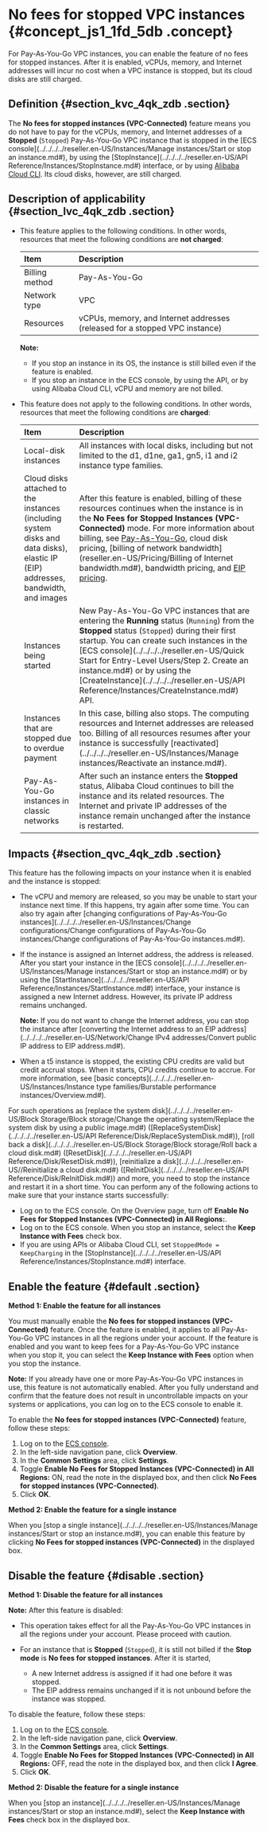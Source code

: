 # No fees for stopped VPC instances {#concept_js1_1fd_5db .concept}

For Pay-As-You-Go VPC instances, you can enable the feature of no fees for stopped instances. After it is enabled, vCPUs, memory, and Internet addresses will incur no cost when a VPC instance is stopped, but its cloud disks are still charged.

## Definition {#section_kvc_4qk_zdb .section}

The **No fees for stopped instances \(VPC-Connected\)** feature means you do not have to pay for the vCPUs, memory, and Internet addresses of a **Stopped** \(`Stopped`\) Pay-As-You-Go VPC instance that is stopped in the [ECS console](../../../../reseller.en-US/Instances/Manage instances/Start or stop an instance.md#), by using the [StopInstance](../../../../reseller.en-US/API Reference/Instances/StopInstance.md#) interface, or by using [Alibaba Cloud CLI](https://partners-intl.aliyun.com/help/product/29991.htm). Its cloud disks, however, are still charged.

## Description of applicability {#section_lvc_4qk_zdb .section}

-   This feature applies to the following conditions. In other words, resources that meet the following conditions are **not charged**:

    |Item|Description|
    |:---|:----------|
    |Billing method|Pay-As-You-Go|
    |Network type|VPC|
    |Resources|vCPUs, memory, and Internet addresses \(released for a stopped VPC instance\)|

    **Note:** 

    -   If you stop an instance in its OS, the instance is still billed even if the feature is enabled.
    -   If you stop an instance in the ECS console, by using the API, or by using Alibaba Cloud CLI, vCPU and memory are not billed.
-   This feature does not apply to the following conditions. In other words, resources that meet the following conditions are **charged**:

    |Item|Description|
    |:---|:----------|
    |Local-disk instances|All instances with local disks, including but not limited to the d1, d1ne, ga1, gn5, i1 and i2 instance type families.|
    |Cloud disks attached to the instances \(including system disks and data disks\), elastic IP \(EIP\) addresses, bandwidth, and images|After this feature is enabled, billing of these resources continues when the instance is in the **No Fees for Stopped Instances \(VPC-Connected\)** mode. For more information about billing, see [Pay-As-You-Go](reseller.en-US/Pricing/Pay-As-You-Go.md#), cloud disk pricing, [billing of network bandwidth](reseller.en-US/Pricing/Billing of Internet bandwidth.md#), bandwidth pricing, and [EIP pricing](../../../../reseller.en-US/Pricing/Pay-As-You-Go.md#).|
    |Instances being started|New Pay-As-You-Go VPC instances that are entering the **Running** status \(`Running`\) from the **Stopped** status \(`Stopped`\) during their first startup. You can create such instances in the [ECS console](../../../../reseller.en-US/Quick Start for Entry-Level Users/Step 2. Create an instance.md#) or by using the [CreateInstance](../../../../reseller.en-US/API Reference/Instances/CreateInstance.md#) API.|
    |Instances that are stopped due to overdue payment|In this case, billing also stops. The computing resources and Internet addresses are released too. Billing of all resources resumes after your instance is successfully [reactivated](../../../../reseller.en-US/Instances/Manage instances/Reactivate an instance.md#).|
    |Pay-As-You-Go instances in classic networks|After such an instance enters the **Stopped** status, Alibaba Cloud continues to bill the instance and its related resources. The Internet and private IP addresses of the instance remain unchanged after the instance is restarted.|


## Impacts {#section_qvc_4qk_zdb .section}

This feature has the following impacts on your instance when it is enabled and the instance is stopped:

-   The vCPU and memory are released, so you may be unable to start your instance next time. If this happens, try again after some time. You can also try again after [changing configurations of Pay-As-You-Go instances](../../../../reseller.en-US/Instances/Change configurations/Change configurations of Pay-As-You-Go instances/Change configurations of Pay-As-You-Go instances.md#).

-   If the instance is assigned an Internet address, the address is released. After you start your instance in the [ECS console](../../../../reseller.en-US/Instances/Manage instances/Start or stop an instance.md#) or by using the [StartInstance](../../../../reseller.en-US/API Reference/Instances/StartInstance.md#) interface, your instance is assigned a new Internet address. However, its private IP address remains unchanged.

    **Note:** If you do not want to change the Internet address, you can stop the instance after [converting the Internet address to an EIP address](../../../../reseller.en-US/Network/Change IPv4 addresses/Convert public IP address to EIP address.md#).

-   When a t5 instance is stopped, the existing CPU credits are valid but credit accrual stops. When it starts, CPU credits continue to accrue. For more information, see [basic concepts](../../../../reseller.en-US/Instances/Instance type families/Burstable performance instances/Overview.md#).


For such operations as [replace the system disk](../../../../reseller.en-US/Block Storage/Block storage/Change the operating system/Replace the system disk by using a public image.md#) \([ReplaceSystemDisk](../../../../reseller.en-US/API Reference/Disk/ReplaceSystemDisk.md#)\), [roll back a disk](../../../../reseller.en-US/Block Storage/Block storage/Roll back a cloud disk.md#) \([ResetDisk](../../../../reseller.en-US/API Reference/Disk/ResetDisk.md#)\), [reinitialize a disk](../../../../reseller.en-US//Reinitialize a cloud disk.md#) \([ReInitDisk](../../../../reseller.en-US/API Reference/Disk/ReInitDisk.md#)\) and more, you need to stop the instance and restart it in a short time. You can perform any of the following actions to make sure that your instance starts successfully:

-   Log on to the ECS console. On the Overview page, turn off **Enable No Fees for Stopped Instances \(VPC-Connected\) in All Regions:**.
-   Log on to the ECS console. When you stop an instance, select the **Keep Instance with Fees** check box.
-   If you are using APIs or Alibaba Cloud CLI, set `StoppedMode = KeepCharging` in the [StopInstance](../../../../reseller.en-US/API Reference/Instances/StopInstance.md#) interface.

## Enable the feature {#default .section}

 **Method 1: Enable the feature for all instances** 

You must manually enable the **No fees for stopped instances \(VPC-Connected\)** feature. Once the feature is enabled, it applies to all Pay-As-You-Go VPC instances in all the regions under your account. If the feature is enabled and you want to keep fees for a Pay-As-You-Go VPC instance when you stop it, you can select the **Keep Instance with Fees** option when you stop the instance.

**Note:** If you already have one or more Pay-As-You-Go VPC instances in use, this feature is not automatically enabled. After you fully understand and confirm that the feature does not result in uncontrollable impacts on your systems or applications, you can log on to the ECS console to enable it.

To enable the **No fees for stopped instances \(VPC-Connected\)** feature, follow these steps:

1.  Log on to the [ECS console](https://partners-intl.console.aliyun.com/#/ecs).
2.  In the left-side navigation pane, click **Overview**.
3.  In the **Common Settings** area, click **Settings**.
4.  Toggle **Enable No Fees for Stopped Instances \(VPC-Connected\) in All Regions:** ON, read the note in the displayed box, and then click **No Fees for stopped instances \(VPC-Connected\)**.
5.  Click **OK**.

 **Method 2: Enable the feature for a single instance** 

When you [stop a single instance](../../../../reseller.en-US/Instances/Manage instances/Start or stop an instance.md#), you can enable this feature by clicking **No Fees for stopped instances \(VPC-Connected\)** in the displayed box.

## Disable the feature {#disable .section}

 **Method 1: Disable the feature for all instances** 

**Note:** After this feature is disabled:

-   This operation takes effect for all the Pay-As-You-Go VPC instances in all the regions under your account. Please proceed with caution.
-   For an instance that is **Stopped** \(`Stopped`\), it is still not billed if the **Stop mode** is **No fees for stopped instances**. After it is started,

    -   A new Internet address is assigned if it had one before it was stopped.
    -   The EIP address remains unchanged if it is not unbound before the instance was stopped.

To disable the feature, follow these steps:

1.  Log on to the [ECS console](https://partners-intl.console.aliyun.com/#/ecs).
2.  In the left-side navigation pane, click **Overview**.
3.  In the **Common Settings** area, click **Settings**.
4.  Toggle **Enable No Fees for Stopped Instances \(VPC-Connected\) in All Regions:** OFF, read the note in the displayed box, and then click **I Agree**.
5.  Click **OK**.

 **Method 2: Disable the feature for a single instance** 

When you [stop an instance](../../../../reseller.en-US/Instances/Manage instances/Start or stop an instance.md#), select the **Keep Instance with Fees** check box in the displayed box.

